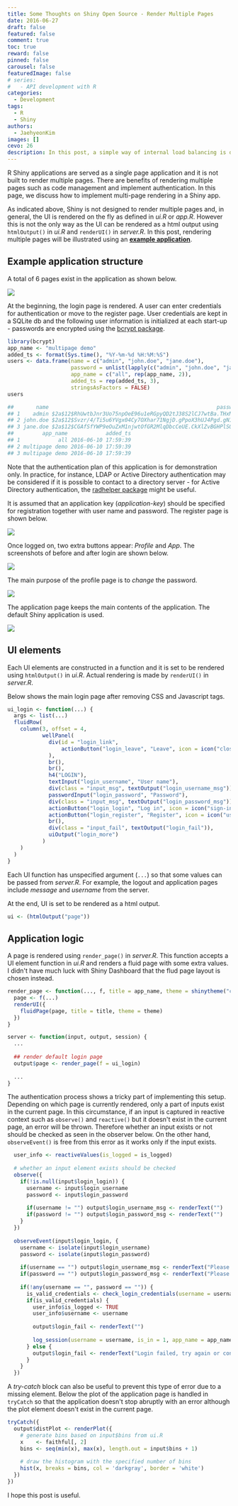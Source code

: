 ```yaml
---
title: Some Thoughts on Shiny Open Source - Render Multiple Pages
date: 2016-06-27
draft: false
featured: false
comment: true
toc: true
reward: false
pinned: false
carousel: false
featuredImage: false
# series:
#   - API development with R
categories:
  - Development
tags: 
  - R
  - Shiny
authors:
  - JaehyeonKim
images: []
cevo: 26
description: In this post, a simple way of internal load balancing is demonstrated by redirecting multiple same applications, depending on the number of processes binded to them
---
```


R Shiny applications are served as a single page application and it is not built to render multiple pages. There are benefits of rendering multiple pages such as code management and implement authentication. In this page, we discuss how to implement multi-page rendering in a Shiny app.

As indicated above, Shiny is not designed to render multiple pages and, in general, the UI is rendered on the fly as defined in *ui.R* or *app.R*. However this is not the only way as the UI can be rendered as a html output using `htmlOutput()` in *ui.R* and `renderUI()` in *server.R*. In this post, rendering multiple pages will be illustrated using an [**example application**](https://github.com/jaehyeon-kim/shiny-multipage).

## Example application structure

A total of 6 pages exist in the application as shown below.

![](flow.png#center)

At the beginning, the login page is rendered. A user can enter credentials for authentication or move to the register page. User credentials are kept in a SQLite db and the following user information is initialized at each start-up - passwords are encrypted using the [bcrypt package](https://cran.r-project.org/web/packages/bcrypt/index.html).


```r
library(bcrypt)
app_name <- "multipage demo"
added_ts <- format(Sys.time(), "%Y-%m-%d %H:%M:%S")
users <- data.frame(name = c("admin", "john.doe", "jane.doe"),
                    password = unlist(lapply(c("admin", "john.doe", "jane.doe"), hashpw)),
                    app_name = c("all", rep(app_name, 2)),
                    added_ts = rep(added_ts, 3),
                    stringsAsFactors = FALSE)
users
```

```bash
##       name                                                     password
## 1    admin $2a$12$RhUwtbJnr3Uo75npOeE96u1eRGpyQD2tJ38S2lCJ7wtBa.THxMGf2
## 2 john.doe $2a$12$Svzr/4/Ti5u6YVgx04Cy7OXhar71NgjD.gPpoX3hUJ4Pgd.gN1V.u
## 3 jane.doe $2a$12$CGAfSfYWP9eOuZxM1njwtOfGR2MlqDbcCeUE.CkXlZvBGHPlSORDW
##         app_name            added_ts
## 1            all 2016-06-10 17:59:39
## 2 multipage demo 2016-06-10 17:59:39
## 3 multipage demo 2016-06-10 17:59:39
```

Note that the authentication plan of this application is for demonstration only. In practice, for instance, LDAP or Active Directory authentication may be considered if it is possible to contact to a directory server - for Active Directory authentication, the [radhelper package](https://github.com/jaehyeon-kim/radhelper) might be useful.

It is assumed that an application key (*application-key*) should be specified for registration together with user name and password. The register page is shown below.

![](register.png#center)

Once logged on, two extra buttons appear: *Profile* and *App*. The screenshots of before and after login are shown below.

![](login.png#center)

The main purpose of the profile page is to *change* the password.

![](profile.png#center)

The application page keeps the main contents of the application. The default Shiny application is used.

![](app.png#center)

## UI elements

Each UI elements are constructed in a function and it is set to be rendered using `htmlOutput()` in *ui.R*. Actual rendering is made by `renderUI()` in *server.R*. 

Below shows the main login page after removing CSS and Javascript tags.


```r
ui_login <- function(...) {
  args <- list(...)
  fluidRow(
    column(3, offset = 4,
           wellPanel(
             div(id = "login_link",
                 actionButton("login_leave", "Leave", icon = icon("close"), width = "100px")
             ),
             br(),
             br(),
             h4("LOGIN"),
             textInput("login_username", "User name"),
             div(class = "input_msg", textOutput("login_username_msg")),
             passwordInput("login_password", "Password"),
             div(class = "input_msg", textOutput("login_password_msg")),
             actionButton("login_login", "Log in", icon = icon("sign-in"), width = "100px"),
             actionButton("login_register", "Register", icon = icon("user-plus"), width = "100px"),
             br(),
             div(class = "input_fail", textOutput("login_fail")),
             uiOutput("login_more")
           )
    )
  )
}
```

Each UI function has unspecified argument (`...`) so that some values can be passed from *server.R*. For example, the logout and application pages include *message* and *username* from the server.

At the end, UI is set to be rendered as a html output.


```r
ui <- (htmlOutput("page"))
```

## Application logic

A page is rendered using `render_page()` in *server.R*. This function accepts a UI element function in *ui.R* and renders a fluid page with some extra values. I didn't have much luck with Shiny Dashboard that the flud page layout is chosen instead.


```r
render_page <- function(..., f, title = app_name, theme = shinytheme("cerulean")) {
  page <- f(...)
  renderUI({
    fluidPage(page, title = title, theme = theme)
  })
}

server <- function(input, output, session) {
  ...
  
  ## render default login page
  output$page <- render_page(f = ui_login)
  
  ...
}
```

The authentication process shows a tricky part of implementing this setup. Depending on which page is currently rendered, only a part of inputs exist in the current page. In this circumstance, if an input is captured in reactive context such as `observe()` and `reactive()` but it doesn't exist in the current page, an error will be thrown. Therefore whether an input exists or not should be checked as seen in the observer below. On the other hand, `observeEvent()` is free from this error as it works only if the input exists.


```r
  user_info <- reactiveValues(is_logged = is_logged)
  
  # whether an input element exists should be checked
  observe({
    if(!is.null(input$login_login)) {
      username <- input$login_username
      password <- input$login_password
      
      if(username != "") output$login_username_msg <- renderText("")
      if(password != "") output$login_password_msg <- renderText("")
    }
  })
  
  observeEvent(input$login_login, {
    username <- isolate(input$login_username)
    password <- isolate(input$login_password)
    
    if(username == "") output$login_username_msg <- renderText("Please enter user name")
    if(password == "") output$login_password_msg <- renderText("Please enter password")
    
    if(!any(username == "", password == "")) {
      is_valid_credentials <- check_login_credentials(username = username, password = password, app_name = app_name)
      if(is_valid_credentials) {
        user_info$is_logged <- TRUE
        user_info$username <- username
        
        output$login_fail <- renderText("")
        
        log_session(username = username, is_in = 1, app_name = app_name)
      } else {
        output$login_fail <- renderText("Login failed, try again or contact admin")
      }
    }
  })
```

A *try-catch* block can also be useful to prevent this type of error due to a missing element. Below the plot of the application page is handled in `tryCatch` so that the application doesn't stop abruptly with an error although the plot element doesn't exist in the current page.


```r
tryCatch({
  output$distPlot <- renderPlot({
    # generate bins based on input$bins from ui.R
    x    <- faithful[, 2]
    bins <- seq(min(x), max(x), length.out = input$bins + 1)
    
    # draw the histogram with the specified number of bins
    hist(x, breaks = bins, col = 'darkgray', border = 'white')
  })
})
```

I hope this post is useful.

